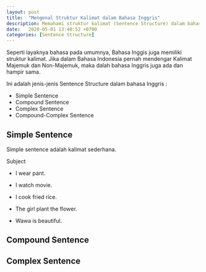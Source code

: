 ```yaml
---
layout: post
title:  "Mengenal Struktur Kalimat dalam Bahasa Inggris"
description: Memahami struktur kalimat (Sentence Structure) dalam bahasa Inggris.
date:   2020-05-01 13:40:52 +0700
categories: [Sentence Structure]
---
```


Seperti layaknya bahasa pada umumnya, Bahasa Inggis juga memiliki struktur kalimat. Jika dalam Bahasa Indonesia pernah mendengar Kalimat Majemuk dan Non-Majemuk, maka dalah bahasa Inggris juga ada dan hampir sama.

Ini adalah jenis-jenis Sentence Structure dalam bahasa Inggris :

- Simple Sentence
- Compound Sentence
- Complex Sentence
- Compound-Complex Sentence

## Simple Sentence

Simple sentence adalah kalimat sederhana.

Subject

- I wear pant.
- I watch movie.
- I cook fried rice.

- The girl plant the flower.
- Wawa is beautiful.

## Compound Sentence

## Complex Sentence

## Compound-Complex Sentence

## Kesimpulan

Jika baru memulai belajar bahasa Inggris, ada baiknya memahami struktur sentence dahulu. Memahami struktur sentence adalah salah satu kunci cara cepat belajar grammar dan writing.

### Kata Kunci

- english sentence structure
- sentence structure
- struktur kalimat bahasa inggris
- struktur kalimat

### Tautan

- [Varying Sentence Structure - Walden University](https://go.gizipp.com/https://academicguides.waldenu.edu/writingcenter/scholarlyvoice/sentencestructure)

